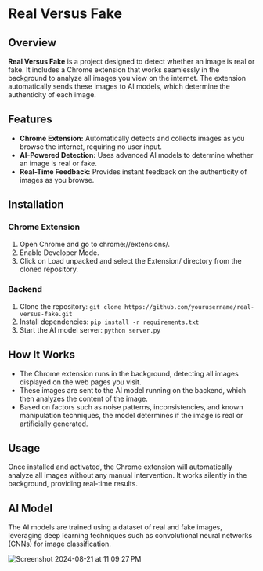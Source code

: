 # Real Versus Fake

## Overview
**Real Versus Fake** is a project designed to detect whether an image is real or fake. It includes a Chrome extension that works seamlessly in the background to analyze all images you view on the internet. The extension automatically sends these images to AI models, which determine the authenticity of each image.

## Features
- **Chrome Extension:** Automatically detects and collects images as you browse the internet, requiring no user input.
- **AI-Powered Detection:** Uses advanced AI models to determine whether an image is real or fake.
- **Real-Time Feedback:** Provides instant feedback on the authenticity of images as you browse.

## Installation

### Chrome Extension
1. Open Chrome and go to chrome://extensions/.
2. Enable Developer Mode.
3. Click on Load unpacked and select the Extension/ directory from the cloned repository.

### Backend
1. Clone the repository:
   `git clone https://github.com/yourusername/real-versus-fake.git`
2. Install dependencies:
   `pip install -r requirements.txt`
3. Start the AI model server:
   `python server.py`

## How It Works
- The Chrome extension runs in the background, detecting all images displayed on the web pages you visit.
- These images are sent to the AI model running on the backend, which then analyzes the content of the image.
- Based on factors such as noise patterns, inconsistencies, and known manipulation techniques, the model determines if the image is real or artificially generated.

## Usage
Once installed and activated, the Chrome extension will automatically analyze all images without any manual intervention. It works silently in the background, providing real-time results.

## AI Model
The AI models are trained using a dataset of real and fake images, leveraging deep learning techniques such as convolutional neural networks (CNNs) for image classification.

![Screenshot 2024-08-21 at 11 09 27 PM](https://github.com/user-attachments/assets/5a50be72-d72f-4ebd-ba09-fdd99fa485f1)
